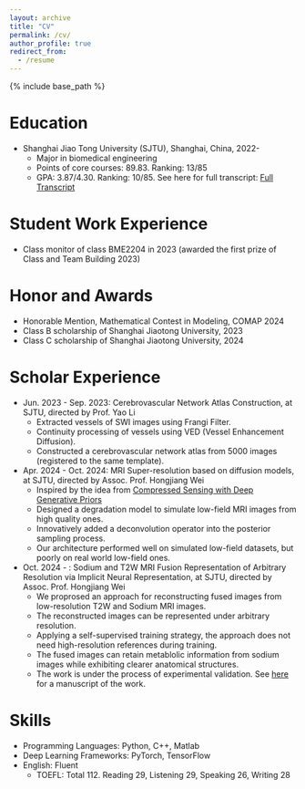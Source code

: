 ```yaml
---
layout: archive
title: "CV"
permalink: /cv/
author_profile: true
redirect_from:
  - /resume
---
```


{% include base_path %}

Education
======
* Shanghai Jiao Tong University (SJTU), Shanghai, China, 2022-
  * Major in biomedical engineering
  * Points of core courses: 89.83. Ranking: 13/85
  * GPA: 3.87/4.30. Ranking: 10/85. See here for full transcript: [Full Transcript](../assets/Transcript_Eng.pdf)


Student Work Experience
=====
* Class monitor of class BME2204 in 2023 (awarded the first prize of Class and Team Building 2023)


Honor and Awards
=====
* Honorable Mention, Mathematical Contest in Modeling, COMAP 2024
* Class B scholarship of Shanghai Jiaotong University, 2023
* Class C scholarship of Shanghai Jiaotong University, 2024

Scholar Experience
=====
* Jun. 2023 - Sep. 2023: Cerebrovascular Network Atlas Construction, at SJTU, directed by Prof. Yao Li
  * Extracted vessels of SWI images using Frangi Filter.
  * Continuity processing of vessels using VED (Vessel Enhancement Diffusion).
  * Constructed a cerebrovascular network atlas from 5000 images (registered to the same template).
* Apr. 2024 - Oct. 2024: MRI Super-resolution based on diffusion models, at SJTU, directed by Assoc. Prof. Hongjiang Wei
  * Inspired by the idea from [Compressed Sensing with Deep Generative Priors](https://arxiv.org/abs/2108.01368)
  * Designed a degradation model to simulate low-field MRI images from high quality ones.
  * Innovatively added a deconvolution operator into the posterior sampling process.
  * Our architecture performed well on simulated low-field datasets, but poorly on real world low-field ones.
* Oct. 2024 - : Sodium and T2W MRI Fusion Representation of Arbitrary Resolution via Implicit Neural Representation, at SJTU, directed by Assoc. Prof. Hongjiang Wei
  * We proprosed an approach for reconstructing fused images from low-resolution T2W and Sodium MRI images.
  * The reconstructed images can be represented under arbitrary resolution.
  * Applying a self-supervised training strategy, the approach does not need high-resolution references during training.
  * The fused images can retain metablolic information from sodium images while exhibiting clearer anatomical structures.
  * The work is under the process of experimental validation. See [here](../assets/Sodium_and_T2_MRI_Representation_of_Arbitrary_Resolution_via_Implicit_Neural_Representation.pdf) for a manuscript of the work.

Skills
======
* Programming Languages: Python, C++, Matlab
* Deep Learning Frameworks: PyTorch, TensorFlow
* English: Fluent
  * TOEFL: Total 112. Reading 29, Listening 29, Speaking 26, Writing 28

